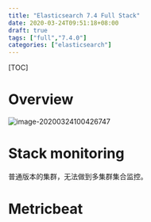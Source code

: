 ```yaml
---
title: "Elasticsearch 7.4 Full Stack"
date: 2020-03-24T09:51:18+08:00
draft: true
tags: ["full","7.4.0"]
categories: ["elasticsearch"]
---
```


[TOC]

# Overview

![image-20200324100426747](/home/hedan/Documents/honlyc.com/content/post/image-20200324100426747.png)



# Stack monitoring

普通版本的集群，无法做到多集群集合监控。

# Metricbeat



